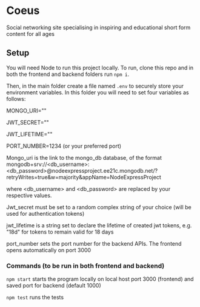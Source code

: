 # Coeus
Social networking site specialising in inspiring and educational short form content for all ages

## Setup

You will need Node to run this project locally. To run, clone this repo and in both the frontend and backend folders run
`npm i`.

Then, in the main folder create a file named `.env` to securely store your environment variables. In this folder you will need to set four variables as follows:

MONGO_URI=""

JWT_SECRET=""

JWT_LIFETIME=""

PORT_NUMBER=1234 (or your preferred port)

Mongo_uri is the link to the mongo_db database, of the format mongodb+srv://<db_username>:<db_password>@nodeexpressproject.ee21c.mongodb.net/?retryWrites=true&w=majority&appName=NodeExpressProject 

where <db_username> and <db_password> are replaced by your respective values.

Jwt_secret must be set to a random complex string of your choice (will be used for authentication tokens)

jwt_lifetime is a string set to declare the lifetime of created jwt tokens, e.g. "18d" for tokens to remain valid for 18 days

port_number sets the port number for the backend APIs. The frontend opens automatically on port 3000

### Commands (to be run in both frontend and backend)

`npm start` starts the program locally on local host port 3000 (frontend) and saved port for backend (default 1000)

`npm test` runs the tests

